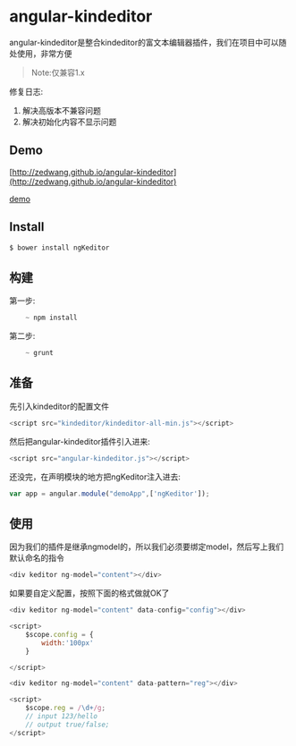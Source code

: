 # angular-kindeditor

angular-kindeditor是整合kindeditor的富文本编辑器插件，我们在项目中可以随处使用，非常方便
> Note:仅兼容1.x


修复日志:
1. 解决高版本不兼容问题
2. 解决初始化内容不显示问题

## Demo

[http://zedwang.github.io/angular-kindeditor](http://zedwang.github.io/angular-kindeditor)

[demo](http://www.w3cscript.com/Angular/2014-11-26/14.html)
## Install
```js
$ bower install ngKeditor
```
## 构建
第一步:
```javascript
    ~ npm install
```
第二步:
```javascript
    ~ grunt
```
## 准备
先引入kindeditor的配置文件
```javascript
<script src="kindeditor/kindeditor-all-min.js"></script>
```
然后把angular-kindeditor插件引入进来:

```javascript
<script src="angular-kindeditor.js"></script>
```
还没完，在声明模块的地方把ngKeditor注入进去:
```javascript
var app = angular.module("demoApp",['ngKeditor']);
```
## 使用
因为我们的插件是继承ngmodel的，所以我们必须要绑定model，然后写上我们默认命名的指令

```javascript
<div keditor ng-model="content"></div>
```
如果要自定义配置，按照下面的格式做就OK了

```javascript
<div keditor ng-model="content" data-config="config"></div>

<script>
    $scope.config = {
        width:'100px'
    }

</script>
```

```javascript
<div keditor ng-model="content" data-pattern="reg"></div>

<script>
    $scope.reg = /\d+/g;
    // input 123/hello
    // output true/false;
</script>
```
